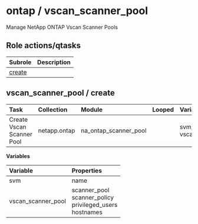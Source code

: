 # ontap / vscan_scanner_pool 
Manage NetApp ONTAP Vscan Scanner Pools  
  






## Role actions/qtasks

| Subrole | Description |
| :------ | :---------- |
| [create](#vscan_scanner_pool--create) |  |



## vscan_scanner_pool / create

| Task | Collection | Module | Looped | Variables |
| :--- | :--------- | :----- | :----- | :-------- |
| Create Vscan Scanner Pool  | netapp.ontap | na_ontap_scanner_pool |  | svm, vscan_scanner_pool |


**Variables**

| Variable | Properties |
| :------- | :--------- |
| svm | name |
| vscan_scanner_pool | scanner_pool<br>scanner_policy<br>privileged_users<br>hostnames |




